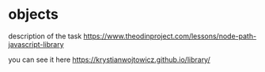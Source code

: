 # objects
description of the task
https://www.theodinproject.com/lessons/node-path-javascript-library

you can see it here https://krystianwojtowicz.github.io/library/